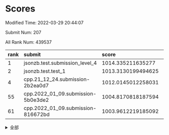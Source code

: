 # Scores

Modified Time: 2022-03-29 20:44:07

Submit Num: 207

All Rank Num: 439537

| rank |               submit               |       score        |       sigma        | pk_num |
| :--- | :--------------------------------- | :----------------- | :----------------- | :----- |
| 1    | jsonzb.test.submission_level_4     | 1014.335211635277  | 0.8485824058678149 | 8500   |
| 2    | jsonzb.test.test_1                 | 1013.3130199494625 | 0.7945154128398239 | 8495   |
| 4    | cpp.21_12_24.submission-2b2ea0d7   | 1012.0145012258031 | 0.7643280831314683 | 8495   |
| 55   | cpp.2022_01_09.submission-5b0e3de2 | 1004.8170818187594 | 0.7226980262243732 | 8497   |
| 61   | cpp.2022_01_09.submission-816672bd | 1003.9612219185092 | 0.7104072431876517 | 8497   |


<details>
<summary>全部</summary>

| rank |                 submit                 |       score        |       sigma        | pk_num |
| :--- | :------------------------------------- | :----------------- | :----------------- | :----- |
| 1    | jsonzb.test.submission_level_4         | 1014.335211635277  | 0.8485824058678149 | 8500   |
| 2    | jsonzb.test.test_1                     | 1013.3130199494625 | 0.7945154128398239 | 8495   |
| 3    | gobigger.level_3.submission_level_3_31 | 1012.1479459246855 | 0.7670923248141996 | 8495   |
| 4    | cpp.21_12_24.submission-2b2ea0d7       | 1012.0145012258031 | 0.7643280831314683 | 8495   |
| 5    | gobigger.level_3.submission_level_3_22 | 1011.7662976859098 | 0.782466341064761  | 8491   |
| 6    | gobigger.level_3.submission_level_3_42 | 1011.5599089587884 | 0.7860707272052884 | 8490   |
| 7    | gobigger.level_3.submission_level_3_18 | 1011.516964823271  | 0.7679942541143252 | 8494   |
| 8    | gobigger.level_3.submission_level_3_8  | 1011.2229775588322 | 0.7796640906955962 | 8496   |
| 9    | gobigger.level_3.submission_level_3_34 | 1011.1196140577739 | 0.7654897592518869 | 8496   |
| 10   | gobigger.level_3.submission_level_3_14 | 1010.7698060389188 | 0.7780500893797032 | 8496   |
| 11   | gobigger.level_3.submission_level_3_10 | 1010.7167394142178 | 0.7814311397625691 | 8496   |
| 12   | gobigger.level_3.submission_level_3_28 | 1010.6800283040385 | 0.7855441414179033 | 8493   |
| 13   | gobigger.level_3.submission_level_3_33 | 1010.6675790613633 | 0.7573961988732923 | 8495   |
| 14   | gobigger.level_3.submission_level_3_0  | 1010.6641601194344 | 0.7705115753174646 | 8492   |
| 15   | gobigger.level_3.submission_level_3_2  | 1010.6475073833983 | 0.7338834559893309 | 8495   |
| 16   | gobigger.level_3.submission_level_3_15 | 1010.5111259806781 | 0.7961530048475804 | 8499   |
| 17   | gobigger.level_3.submission_level_3_44 | 1010.4103226035678 | 0.7643590956294974 | 8494   |
| 18   | gobigger.level_3.submission_level_3_39 | 1010.3442532168198 | 0.7509506894792506 | 8495   |
| 19   | gobigger.level_3.submission_level_3_35 | 1010.315067008878  | 0.7511718539139236 | 8489   |
| 20   | gobigger.level_3.submission_level_3_3  | 1010.1456108485453 | 0.7648971559843009 | 8494   |
| 21   | gobigger.level_3.submission_level_3_37 | 1010.063158215651  | 0.7401130448094269 | 8497   |
| 22   | gobigger.level_3.submission_level_3_16 | 1010.0174835772369 | 0.7554767963474008 | 8492   |
| 23   | gobigger.level_3.submission_level_3_29 | 1010.0134752536742 | 0.7584994046620926 | 8496   |
| 24   | gobigger.level_3.submission_level_3_13 | 1009.9704777922015 | 0.7693752335310335 | 8492   |
| 25   | gobigger.level_3.submission_level_3_23 | 1009.962032140142  | 0.7520143204920833 | 8491   |
| 26   | gobigger.level_3.submission_level_3_19 | 1009.9367773984828 | 0.7816982560604412 | 8494   |
| 27   | gobigger.level_3.submission_level_3_17 | 1009.9111506969251 | 0.7601916108443706 | 8493   |
| 28   | gobigger.level_3.submission_level_3_9  | 1009.9008583205    | 0.7561525205123186 | 8491   |
| 29   | gobigger.level_3.submission_level_3_7  | 1009.8676931264564 | 0.7597801289356153 | 8496   |
| 30   | gobigger.level_3.submission_level_3_12 | 1009.8610330763628 | 0.7712687218090175 | 8494   |
| 31   | gobigger.level_3.submission_level_3_24 | 1009.8403145819115 | 0.73941877002819   | 8495   |
| 32   | gobigger.level_3.submission_level_3_26 | 1009.8167247570726 | 0.7444877420110237 | 8495   |
| 33   | gobigger.level_3.submission_level_3_6  | 1009.7977638239506 | 0.7644234423680195 | 8496   |
| 34   | gobigger.level_3.submission_level_3_4  | 1009.7964113485185 | 0.763918731594159  | 8496   |
| 35   | gobigger.level_3.submission_level_3_40 | 1009.7806593747324 | 0.7572171181498558 | 8491   |
| 36   | gobigger.level_3.submission_level_3_25 | 1009.7768664879337 | 0.7621350292682141 | 8493   |
| 37   | gobigger.level_3.submission_level_3_1  | 1009.7426748833394 | 0.7592436790078168 | 8493   |
| 38   | gobigger.level_3.submission_level_3_43 | 1009.7248108775455 | 0.7750062078274367 | 8493   |
| 39   | gobigger.level_3.submission_level_3_47 | 1009.7114862804365 | 0.7588529695181309 | 8496   |
| 40   | gobigger.level_3.submission_level_3_5  | 1009.7051862363112 | 0.7416813808559698 | 8495   |
| 41   | gobigger.level_3.submission_level_3_27 | 1009.7041720769157 | 0.7415645406461496 | 8494   |
| 42   | gobigger.level_3.submission_level_3_21 | 1009.6825987581145 | 0.7507212784574046 | 8494   |
| 43   | gobigger.level_3.submission_level_3_20 | 1009.670965868015  | 0.7754376573536871 | 8489   |
| 44   | gobigger.level_3.submission_level_3_11 | 1009.621671591081  | 0.7470115579241855 | 8495   |
| 45   | gobigger.level_3.submission_level_3_41 | 1009.597730059305  | 0.7467538147102185 | 8492   |
| 46   | gobigger.level_3.submission_level_3_36 | 1009.0667477327178 | 0.7596090114474906 | 8492   |
| 47   | gobigger.level_3.submission_level_3_46 | 1009.0296028294833 | 0.7838037618942018 | 8495   |
| 48   | gobigger.level_3.submission_level_3_48 | 1009.020182634469  | 0.7370111580744246 | 8495   |
| 49   | gobigger.level_3.submission_level_3_45 | 1009.0165555021905 | 0.7332787577393598 | 8490   |
| 50   | gobigger.level_3.submission_level_3_30 | 1008.6488004623767 | 0.7401860234460862 | 8491   |
| 51   | gobigger.level_3.submission_level_3_49 | 1008.4057271537748 | 0.7537807557161669 | 8492   |
| 52   | gobigger.level_3.submission_level_3_32 | 1008.2805678143509 | 0.7372547242373891 | 8493   |
| 53   | gobigger.level_3.submission_level_3_38 | 1008.2608631715124 | 0.7422581216209921 | 8497   |
| 54   | gobigger.level_1.submission_level_1_17 | 1004.9500268299424 | 0.7175805465559164 | 8491   |
| 55   | cpp.2022_01_09.submission-5b0e3de2     | 1004.8170818187594 | 0.7226980262243732 | 8497   |
| 56   | gobigger.level_1.submission_level_1_41 | 1004.4811311373868 | 0.7187043274286063 | 8494   |
| 57   | gobigger.level_1.submission_level_1_14 | 1004.4667007401044 | 0.7142626113932645 | 8493   |
| 58   | gobigger.level_1.submission_level_1_24 | 1004.4659650735542 | 0.7306605776423565 | 8492   |
| 59   | gobigger.level_1.submission_level_1_18 | 1004.0594850248035 | 0.7132647650209301 | 8492   |
| 60   | gobigger.level_1.submission_level_1_36 | 1004.0392225448347 | 0.7220732234770355 | 8495   |
| 61   | cpp.2022_01_09.submission-816672bd     | 1003.9612219185092 | 0.7104072431876517 | 8497   |
| 62   | gobigger.level_1.submission_level_1_49 | 1003.9587557012276 | 0.7102146152014993 | 8496   |
| 63   | gobigger.level_1.submission_level_1_1  | 1003.8889693727579 | 0.7165934540877696 | 8492   |
| 64   | gobigger.level_1.submission_level_1_23 | 1003.8080596652716 | 0.7259452825558615 | 8493   |
| 65   | gobigger.level_1.submission_level_1_11 | 1003.7654932293742 | 0.6991232021591066 | 8487   |
| 66   | gobigger.level_1.submission_level_1_45 | 1003.7251943212976 | 0.733329429518316  | 8495   |
| 67   | gobigger.level_1.submission_level_1_26 | 1003.7150897010677 | 0.7086779754894376 | 8497   |
| 68   | gobigger.level_1.submission_level_1_43 | 1003.6910781739049 | 0.7124948674877983 | 8499   |
| 69   | gobigger.level_1.submission_level_1_10 | 1003.6765349577162 | 0.7044373895300334 | 8491   |
| 70   | gobigger.level_1.submission_level_1_42 | 1003.6682837038743 | 0.720445062032501  | 8495   |
| 71   | gobigger.level_1.submission_level_1_8  | 1003.552607735252  | 0.7152809659029412 | 8492   |
| 72   | gobigger.level_1.submission_level_1_16 | 1003.4331603496556 | 0.7165257851581902 | 8492   |
| 73   | gobigger.level_1.submission_level_1_5  | 1003.4314861280861 | 0.7119241372562423 | 8492   |
| 74   | gobigger.level_1.submission_level_1_32 | 1003.4067019401006 | 0.7115539145515113 | 8497   |
| 75   | gobigger.level_1.submission_level_1_33 | 1003.3965786217734 | 0.7075635864537295 | 8492   |
| 76   | gobigger.level_1.submission_level_1_12 | 1003.1920250168675 | 0.7264623609829987 | 8492   |
| 77   | gobigger.level_1.submission_level_1_0  | 1003.1200228054537 | 0.7162126107204743 | 8493   |
| 78   | gobigger.level_1.submission_level_1_46 | 1003.07750534953   | 0.7189444853434807 | 8492   |
| 79   | gobigger.level_1.submission_level_1_27 | 1003.0565851854683 | 0.7224412628638767 | 8493   |
| 80   | gobigger.level_1.submission_level_1_20 | 1003.0339863311602 | 0.7132265977387379 | 8493   |
| 81   | gobigger.level_1.submission_level_1_31 | 1003.0206728589453 | 0.718544781078357  | 8492   |
| 82   | gobigger.level_1.submission_level_1_2  | 1003.0102513934979 | 0.709628978440908  | 8494   |
| 83   | gobigger.level_1.submission_level_1_15 | 1002.9903232420081 | 0.7095934041639996 | 8489   |
| 84   | gobigger.level_1.submission_level_1_48 | 1002.9838284625044 | 0.7146569142030416 | 8496   |
| 85   | gobigger.level_1.submission_level_1_38 | 1002.9263721531808 | 0.7114276278396192 | 8492   |
| 86   | gobigger.level_1.submission_level_1_21 | 1002.8567461793812 | 0.6953653170064751 | 8489   |
| 87   | gobigger.level_1.submission_level_1_4  | 1002.8249174769062 | 0.7188628394425679 | 8496   |
| 88   | gobigger.level_1.submission_level_1_37 | 1002.8167684513307 | 0.7061751377284731 | 8488   |
| 89   | gobigger.level_1.submission_level_1_13 | 1002.799016028932  | 0.7089866587879133 | 8491   |
| 90   | gobigger.level_1.submission_level_1_29 | 1002.7967724497622 | 0.7206785680802659 | 8492   |
| 91   | gobigger.level_1.submission_level_1_6  | 1002.6621837323397 | 0.7071139490043257 | 8489   |
| 92   | gobigger.level_1.submission_level_1_40 | 1002.6510001632151 | 0.7120819614507533 | 8493   |
| 93   | gobigger.level_1.submission_level_1_34 | 1002.5610352464699 | 0.7063904235002907 | 8495   |
| 94   | gobigger.level_1.submission_level_1_7  | 1002.5087660797626 | 0.7005030044359242 | 8494   |
| 95   | gobigger.level_1.submission_level_1_35 | 1002.4979609877079 | 0.7196729320149654 | 8495   |
| 96   | gobigger.level_1.submission_level_1_44 | 1002.3852727732433 | 0.7110355073410527 | 8495   |
| 97   | gobigger.level_1.submission_level_1_47 | 1002.3686441100043 | 0.7129291715396165 | 8498   |
| 98   | gobigger.level_1.submission_level_1_28 | 1002.364897968052  | 0.7086401370597888 | 8491   |
| 99   | gobigger.level_1.submission_level_1_30 | 1002.3581365032333 | 0.7075494957197053 | 8491   |
| 100  | gobigger.level_1.submission_level_1_9  | 1002.2889941793927 | 0.7182599548970137 | 8497   |
| 101  | gobigger.level_1.submission_level_1_39 | 1002.2869685995126 | 0.7182064266935428 | 8495   |
| 102  | gobigger.level_1.submission_level_1_25 | 1002.2467610685122 | 0.7082997088224985 | 8490   |
| 103  | gobigger.level_1.submission_level_1_3  | 1002.0313703096908 | 0.7148935563961419 | 8498   |
| 104  | gobigger.level_1.submission_level_1_19 | 1001.8977338594688 | 0.7138266221330446 | 8493   |
| 105  | gobigger.level_1.submission_level_1_22 | 1001.5494629562965 | 0.7084901129236202 | 8487   |
| 106  | gobigger.random.submission_random_6    | 998.4036679171202  | 0.7094661582213733 | 8494   |
| 107  | gobigger.random.submission_random_29   | 997.9880325256225  | 0.6999384840315085 | 8498   |
| 108  | gobigger.random.submission_random_4    | 997.5331494508582  | 0.7128057077171032 | 8492   |
| 109  | gobigger.random.submission_random_36   | 997.218015771581   | 0.7135395617421256 | 8492   |
| 110  | gobigger.random.submission_random_37   | 997.1588015296993  | 0.6925905830036811 | 8495   |
| 111  | gobigger.random.submission_random_32   | 997.1291291392358  | 0.7055856923243385 | 8493   |
| 112  | gobigger.random.submission_random_42   | 997.0295801542718  | 0.7094970675229642 | 8490   |
| 113  | gobigger.random.submission_random_40   | 996.9402114993471  | 0.7094658288796801 | 8492   |
| 114  | gobigger.random.submission_random_47   | 996.9346626062556  | 0.7181387828211191 | 8495   |
| 115  | gobigger.random.submission_random_27   | 996.8227051788272  | 0.7064230077413067 | 8495   |
| 116  | gobigger.random.submission_random_39   | 996.6765708965187  | 0.705984814916896  | 8495   |
| 117  | gobigger.random.submission_random_20   | 996.6701635163905  | 0.6986623068034217 | 8497   |
| 118  | gobigger.random.submission_random_23   | 996.6585967343518  | 0.7028946244058638 | 8494   |
| 119  | gobigger.random.submission_random_41   | 996.4992354026263  | 0.7189282505411814 | 8498   |
| 120  | gobigger.random.submission_random_45   | 996.4933130583483  | 0.7128152276423416 | 8490   |
| 121  | gobigger.random.submission_random_35   | 996.4905409024767  | 0.7064118673263703 | 8493   |
| 122  | gobigger.random.submission_random_43   | 996.4557624948521  | 0.7144295685896712 | 8496   |
| 123  | gobigger.random.submission_random_11   | 996.4271930284241  | 0.715551924127641  | 8499   |
| 124  | gobigger.random.submission_random_0    | 996.2933789806973  | 0.7257697692009829 | 8496   |
| 125  | gobigger.random.submission_random_19   | 996.2062892928253  | 0.7066351451739019 | 8497   |
| 126  | gobigger.random.submission_random_16   | 996.1235007228586  | 0.7125815633418959 | 8496   |
| 127  | gobigger.random.submission_random_24   | 996.0542043998095  | 0.7157747044889515 | 8497   |
| 128  | gobigger.random.submission_random_22   | 996.0448550771413  | 0.7115582882259426 | 8490   |
| 129  | gobigger.random.submission_random_9    | 996.0388762688846  | 0.7069316240890459 | 8486   |
| 130  | gobigger.random.submission_random_3    | 995.9656525903475  | 0.723422644325431  | 8498   |
| 131  | gobigger.random.submission_random_38   | 995.9311809482678  | 0.7261551045461692 | 8496   |
| 132  | gobigger.random.submission_random_18   | 995.866798949493   | 0.7023287928545068 | 8492   |
| 133  | gobigger.random.submission_random_26   | 995.8631096104051  | 0.7165886100577858 | 8490   |
| 134  | gobigger.random.submission_random_12   | 995.8101138271055  | 0.7108106004521004 | 8495   |
| 135  | gobigger.random.submission_random_5    | 995.77747730472    | 0.7047552491164982 | 8498   |
| 136  | gobigger.random.submission_random_25   | 995.7664137018669  | 0.7107000766541761 | 8491   |
| 137  | gobigger.random.submission_random_49   | 995.7466123928307  | 0.709328019560996  | 8488   |
| 138  | gobigger.random.submission_random_1    | 995.7399895289468  | 0.7124503906934347 | 8493   |
| 139  | gobigger.random.submission_random_34   | 995.6552681435496  | 0.7164661430853754 | 8487   |
| 140  | gobigger.random.submission_random_2    | 995.5738797522438  | 0.7105536449152184 | 8497   |
| 141  | gobigger.random.submission_random_15   | 995.5486186349912  | 0.7128376061771624 | 8492   |
| 142  | gobigger.random.submission_random_28   | 995.5102706726447  | 0.7045081364546583 | 8492   |
| 143  | gobigger.random.submission_random_44   | 995.4973094060078  | 0.7144614271979927 | 8492   |
| 144  | gobigger.random.submission_random_46   | 995.4962388373392  | 0.6946611627475748 | 8489   |
| 145  | gobigger.random.submission_random_10   | 995.4794603308954  | 0.7119968067177054 | 8497   |
| 146  | gobigger.random.submission_random_31   | 995.3913026407828  | 0.7235323314770054 | 8492   |
| 147  | gobigger.random.submission_random_21   | 995.3125274510788  | 0.7160612842669222 | 8497   |
| 148  | gobigger.random.submission_random_8    | 995.249479559128   | 0.7132857794996781 | 8493   |
| 149  | gobigger.random.submission_random_30   | 995.2281264671941  | 0.7088195512954416 | 8491   |
| 150  | gobigger.random.submission_random_7    | 995.1946067610556  | 0.7029096327055164 | 8493   |
| 151  | gobigger.random.submission_random_13   | 995.1235312692431  | 0.7015902760562112 | 8494   |
| 152  | gobigger.random.submission_random_48   | 995.1221970319496  | 0.7068297573073586 | 8489   |
| 153  | gobigger.random.submission_random_17   | 994.9546161372806  | 0.7181665832455398 | 8489   |
| 154  | gobigger.random.submission_random_14   | 994.821907049692   | 0.7151650738635357 | 8495   |
| 155  | gobigger.random.submission_random_33   | 994.7334622253433  | 0.7164663966883732 | 8495   |
| 156  | gobigger.level_2.submission_level_2_7  | 994.1245202678122  | 0.7474926570584692 | 8497   |
| 157  | gobigger.level_2.submission_level_2_49 | 993.682113998847   | 0.7185689783438137 | 8494   |
| 158  | gobigger.level_2.submission_level_2_34 | 993.6616835086024  | 0.7457293422759181 | 8496   |
| 159  | gobigger.level_2.submission_level_2_42 | 993.5398258990664  | 0.7291010652076156 | 8494   |
| 160  | gobigger.level_2.submission_level_2_12 | 993.4368441019196  | 0.7361456595852836 | 8492   |
| 161  | gobigger.level_2.submission_level_2_30 | 993.251598856651   | 0.7450413571414763 | 8496   |
| 162  | gobigger.level_2.submission_level_2_48 | 993.1698791931245  | 0.741742657008873  | 8496   |
| 163  | gobigger.level_2.submission_level_2_23 | 993.1386796672384  | 0.7448865547667459 | 8488   |
| 164  | gobigger.level_2.submission_level_2_43 | 993.1192659872148  | 0.7302521385001081 | 8496   |
| 165  | gobigger.level_2.submission_level_2_8  | 993.0533830607508  | 0.7418032252927937 | 8491   |
| 166  | gobigger.level_2.submission_level_2_44 | 992.9037636569769  | 0.7234709431525321 | 8494   |
| 167  | gobigger.level_2.submission_level_2_39 | 992.7681661976699  | 0.7427476339511054 | 8491   |
| 168  | gobigger.level_2.submission_level_2_27 | 992.742968989209   | 0.7258146944381874 | 8495   |
| 169  | gobigger.level_2.submission_level_2_21 | 992.6665900869223  | 0.7425463167922572 | 8496   |
| 170  | gobigger.level_2.submission_level_2_20 | 992.646438711402   | 0.7488475916783388 | 8495   |
| 171  | gobigger.level_2.submission_level_2_35 | 992.5398831001849  | 0.7380238938553587 | 8494   |
| 172  | gobigger.level_2.submission_level_2_41 | 992.5339500403096  | 0.7514531308663948 | 8497   |
| 173  | gobigger.level_2.submission_level_2_31 | 992.527608384061   | 0.716760902150758  | 8489   |
| 174  | gobigger.level_2.submission_level_2_4  | 992.4755002075932  | 0.7397995396489246 | 8497   |
| 175  | gobigger.level_2.submission_level_2_25 | 992.4707606975683  | 0.739241070915785  | 8496   |
| 176  | gobigger.level_2.submission_level_2_26 | 992.448272676548   | 0.7375097326871592 | 8493   |
| 177  | gobigger.level_2.submission_level_2_40 | 992.4238095645027  | 0.7438858349418012 | 8491   |
| 178  | gobigger.level_2.submission_level_2_6  | 992.4182085649113  | 0.7352453352398031 | 8497   |
| 179  | gobigger.level_2.submission_level_2_14 | 992.4027187768775  | 0.7398911238739787 | 8488   |
| 180  | gobigger.level_2.submission_level_2_29 | 992.1840108895886  | 0.7631727356902611 | 8493   |
| 181  | gobigger.level_2.submission_level_2_5  | 992.1801073533052  | 0.7303748470799761 | 8490   |
| 182  | gobigger.level_2.submission_level_2_19 | 992.16456489294    | 0.7493151273457143 | 8492   |
| 183  | gobigger.level_2.submission_level_2_46 | 992.1457497915125  | 0.7434652776672661 | 8493   |
| 184  | gobigger.level_2.submission_level_2_3  | 992.0431551618547  | 0.7374297274629675 | 8493   |
| 185  | gobigger.level_2.submission_level_2_37 | 992.0396687894373  | 0.7584569069577992 | 8492   |
| 186  | gobigger.level_2.submission_level_2_36 | 991.9562362769096  | 0.7447840251268043 | 8492   |
| 187  | gobigger.level_2.submission_level_2_22 | 991.8645382080651  | 0.7423846333322113 | 8487   |
| 188  | gobigger.level_2.submission_level_2_45 | 991.7972741303582  | 0.7535034462325763 | 8493   |
| 189  | gobigger.level_2.submission_level_2_38 | 991.7400526676988  | 0.7599484729458604 | 8495   |
| 190  | gobigger.level_2.submission_level_2_32 | 991.688598088367   | 0.7418057585590012 | 8494   |
| 191  | gobigger.level_2.submission_level_2_24 | 991.6776135965944  | 0.7673192314162487 | 8497   |
| 192  | gobigger.level_2.submission_level_2_0  | 991.6290600548605  | 0.75435382266827   | 8492   |
| 193  | gobigger.level_2.submission_level_2_1  | 991.5872101280652  | 0.7405086501989439 | 8493   |
| 194  | gobigger.level_2.submission_level_2_10 | 991.5105190412349  | 0.7314023001105731 | 8494   |
| 195  | gobigger.level_2.submission_level_2_11 | 991.4292905816797  | 0.7631641170965721 | 8494   |
| 196  | gobigger.level_2.submission_level_2_9  | 991.3659683467002  | 0.7525130602972571 | 8490   |
| 197  | gobigger.level_2.submission_level_2_2  | 991.3606755878493  | 0.7312665913937775 | 8493   |
| 198  | gobigger.level_2.submission_level_2_15 | 991.3598153184155  | 0.7792536121675101 | 8495   |
| 199  | gobigger.level_2.submission_level_2_13 | 991.1247220855876  | 0.7601526622354198 | 8495   |
| 200  | gobigger.level_2.submission_level_2_28 | 991.0743161829563  | 0.7518930534957831 | 8497   |
| 201  | gobigger.level_2.submission_level_2_18 | 991.0432775399139  | 0.771880120765574  | 8488   |
| 202  | gobigger.level_2.submission_level_2_33 | 990.931982526539   | 0.7523640335868529 | 8492   |
| 203  | gobigger.level_2.submission_level_2_17 | 990.9048917405689  | 0.7723821354066822 | 8491   |
| 204  | gobigger.level_2.submission_level_2_16 | 990.8489452248717  | 0.7556587222971493 | 8494   |
| 205  | gobigger.level_2.submission_level_2_47 | 990.5633400094359  | 0.7573017028783929 | 8492   |
| 206  | gobigger.none.submission_none_0        | 977.8427623467993  | 1.2608335315924153 | 8496   |
| 207  | gobigger.none.submission_none_1        | 975.9986179273247  | 1.4296414043041341 | 8494   |

</details>